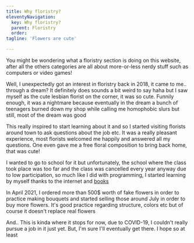 ```yaml
---
title: Why floristry?
eleventyNavigation:
  key: Why floristry?
  parent: Floristry
  order: 
tagline: 'Flowers are cute'

---
```

You might be wondering what a floristry section is doing on this website, after all the others categories are all about more-or-less nerdy stuff such as computers or video games!

Well, I unexpectedly got an interest in floristry back in 2018, it came to me.. through a dream? It definitely does sounds a bit weird to say haha but I saw myself as the cute lesbian florist on the corner, it was so cute. Funnily enough, it was a nightmare because eventually in the dream a bunch of teenagers burned down my shop while calling me homophobic slurs but still, most of the dream was good

This really inspired to start learning about it and so I started visiting florists around town to ask questions about the job etc. It was a really pleasant experience, most florists welcomed me happily and answered all my questions. One even gave me a free floral composition to bring back home, that was cute!

I wanted to go to school for it but unfortunately, the school where the class took place was too far and the class was cancelled every year anyway due to low participation, so much like I did with programming, I started learning by myself thanks to the internet and [books](/wiki/flowerreadings)

In April 2021, I ordered more than 500$ worth of fake flowers in order to practice making bouquets and started selling those around July in order to buy more flowers. It's good practice regarding structure, colors etc but of course it doesn't replace real flowers

And.. This is kinda where it stops for now, due to COVID-19, I couldn't really pursue a job in it just yet. But, I'm sure I'll eventually get there. I hope so at least
